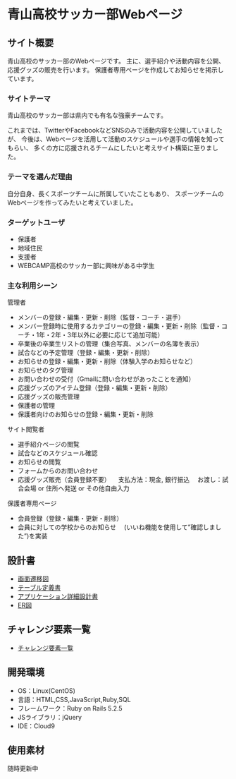 # 青山高校サッカー部Webページ

## サイト概要
青山高校のサッカー部のWebページです。
主に、選手紹介や活動内容を公開、応援グッズの販売を行います。
保護者専用ページを作成してお知らせを掲示しています。


### サイトテーマ
青山高校のサッカー部は県内でも有名な強豪チームです。

これまでは、TwitterやFacebookなどSNSのみで活動内容を公開していましたが、
今後は、Webページを活用して活動のスケジュールや選手の情報を知ってもらい、
多くの方に応援されるチームにしたいと考えサイト構築に至りました。


### テーマを選んだ理由
自分自身、長くスポーツチームに所属していたこともあり、
スポーツチームのWebページを作ってみたいと考えていました。


### ターゲットユーザ
* 保護者
* 地域住民
* 支援者
* WEBCAMP高校のサッカー部に興味がある中学生


### 主な利用シーン

管理者
* メンバーの登録・編集・更新・削除（監督・コーチ・選手）
* メンバー登録時に使用するカテゴリーの登録・編集・更新・削除（監督・コーチ・1年・2年・3年以外に必要に応じて追加可能）
* 卒業後の卒業生リストの管理（集合写真、メンバーの名簿を表示）
* 試合などの予定管理（登録・編集・更新・削除）
* お知らせの登録・編集・更新・削除（体験入学のお知らせなど）
* お知らせのタグ管理
* お問い合わせの受付（Gmailに問い合わせがあったことを通知）
* 応援グッズのアイテム登録（登録・編集・更新・削除）
* 応援グッズの販売管理
* 保護者の管理
* 保護者向けのお知らせの登録・編集・更新・削除

サイト閲覧者
* 選手紹介ページの閲覧
* 試合などのスケジュール確認
* お知らせの閲覧
* フォームからのお問い合わせ
* 応援グッズ販売（会員登録不要）
　支払方法：現金, 銀行振込
　お渡し：試合会場 or 住所へ発送 or その他自由入力


保護者専用ページ
* 会員登録（登録・編集・更新・削除）
* 会員に対しての学校からのお知らせ
　(いいね機能を使用して”確認しました”)を実装


## 設計書

* [画面遷移図](https://cacoo.com/diagrams/muyHFTAnnjAHl7kn/18214)
* [テーブル定義書](https://docs.google.com/spreadsheets/d/1ET_VRQFDM8WW2CK5btVG9H4P5P3VsUbM/edit?usp=sharing&ouid=108171552276875529220&rtpof=true&sd=true)
* [アプリケーション詳細設計書](https://docs.google.com/spreadsheets/d/1EMHJTj9iaSkvqAMzfgAtXsfWrnMEcy50/edit?usp=sharing&ouid=108171552276875529220&rtpof=true&sd=true)
* [ER図](https://cacoo.com/diagrams/vDkcsmaPsXuKlYK8/71BD3)

## チャレンジ要素一覧
* [チャレンジ要素一覧](https://docs.google.com/spreadsheets/d/1P1PDBytG8iFCAhSjdbhvhclYPnSM2XGRR9gpu_hjD-A/edit#gid=0)




## 開発環境
- OS：Linux(CentOS)
- 言語：HTML,CSS,JavaScript,Ruby,SQL
- フレームワーク：Ruby on Rails 5.2.5
- JSライブラリ：jQuery
- IDE：Cloud9

## 使用素材
随時更新中